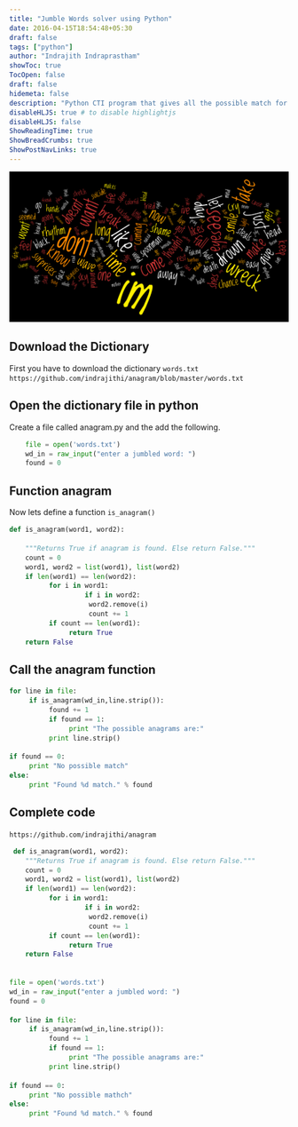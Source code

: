 ```yaml
---
title: "Jumble Words solver using Python"
date: 2016-04-15T18:54:48+05:30
draft: false 
tags: ["python"]
author: "Indrajith Indraprastham"
showToc: true
TocOpen: false
draft: false
hidemeta: false
description: "Python CTI program that gives all the possible match for the given word."
disableHLJS: true # to disable highlightjs
disableHLJS: false
ShowReadingTime: true
ShowBreadCrumbs: true
ShowPostNavLinks: true
---
```

![jumbled_words]( /jumbled_words.png "Jumbled Words")

## Download the Dictionary

First you have to download the dictionary `words.txt`
`https://github.com/indrajithi/anagram/blob/master/words.txt`

## Open the dictionary file in python

Create a file called anagram.py and the add the following.

```python
    file = open('words.txt')
    wd_in = raw_input("enter a jumbled word: ")
    found = 0
```
## Function anagram
Now lets define a function `is_anagram()`

```python
def is_anagram(word1, word2):
 
    """Returns True if anagram is found. Else return False."""
    count = 0
    word1, word2 = list(word1), list(word2)
    if len(word1) == len(word2):     
          for i in word1:
                   if i in word2:
                    word2.remove(i)
                    count += 1               
          if count == len(word1):
               return True
    return False
``` 


## Call the anagram function
```python
for line in file:
     if is_anagram(wd_in,line.strip()):
          found += 1
          if found == 1:
               print "The possible anagrams are:"
          print line.strip()
          
if found == 0: 
     print "No possible match"
else: 
     print "Found %d match." % found
```

## Complete code 

`https://github.com/indrajithi/anagram`

```python
 def is_anagram(word1, word2):
    """Returns True if anagram is found. Else return False."""
    count = 0
    word1, word2 = list(word1), list(word2)
    if len(word1) == len(word2):     
          for i in word1:
                   if i in word2:
                    word2.remove(i)
                    count += 1               
          if count == len(word1):
               return True
    return False


file = open('words.txt')
wd_in = raw_input("enter a jumbled word: ")
found = 0

for line in file:
     if is_anagram(wd_in,line.strip()):
          found += 1
          if found == 1:
               print "The possible anagrams are:"
          print line.strip()
          
if found == 0: 
     print "No possible mathch"
else: 
     print "Found %d match." % found
```
